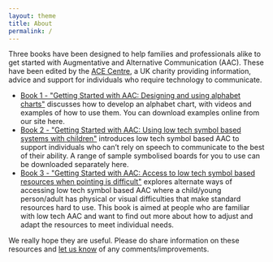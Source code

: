 ```yaml
---
layout: theme
title: About
permalink: /
---
```


Three books have been designed to help families and professionals alike to get started with Augmentative and Alternative Communication (AAC). These have been edited by the [ACE Centre](http://acecentre.org.uk), a UK charity providing information, advice and support for individuals who require technology to communicate.

* [Book 1 - "Getting Started with AAC: Designing and using alphabet charts"](book1/) discusses how to develop an alphabet chart, with videos and examples of how to use them. You can download examples online from our site here.  
* [Book 2 - "Getting Started with AAC: Using low tech symbol based systems with children"](book2/) introduces low tech symbol based AAC to support individuals who can’t rely on speech to communicate to the best of their ability.  A range of sample symbolised boards for you to use can be downloaded separately here. 
* [Book 3 - "Getting Started with AAC: Access to low tech symbol based resources when pointing is difficult"](book3/) explores alternate ways of accessing low tech symbol based AAC where a child/young person/adult has physical or visual difficulties that make standard resources hard to use.  This book is aimed at people who are familiar with low tech AAC and want to find out more about how to adjust and adapt the resources to meet individual needs.

We really hope they are useful. Please do share information on these resources and [let us know](http://acecentre.org.uk/contact-us) of any comments/improvements.

